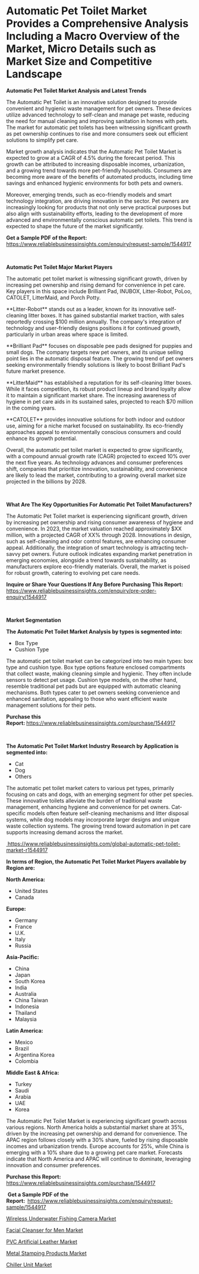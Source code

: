 <p><h1>Automatic Pet Toilet Market Provides a Comprehensive Analysis Including a Macro Overview of the Market, Micro Details such as Market Size and Competitive Landscape</h1></p><p><strong>Automatic Pet Toilet Market Analysis and Latest Trends</strong></p>
<p><p>The Automatic Pet Toilet is an innovative solution designed to provide convenient and hygienic waste management for pet owners. These devices utilize advanced technology to self-clean and manage pet waste, reducing the need for manual cleaning and improving sanitation in homes with pets. The market for automatic pet toilets has been witnessing significant growth as pet ownership continues to rise and more consumers seek out efficient solutions to simplify pet care.</p><p>Market growth analysis indicates that the Automatic Pet Toilet Market is expected to grow at a CAGR of 4.5% during the forecast period. This growth can be attributed to increasing disposable incomes, urbanization, and a growing trend towards more pet-friendly households. Consumers are becoming more aware of the benefits of automated products, including time savings and enhanced hygienic environments for both pets and owners. </p><p>Moreover, emerging trends, such as eco-friendly models and smart technology integration, are driving innovation in the sector. Pet owners are increasingly looking for products that not only serve practical purposes but also align with sustainability efforts, leading to the development of more advanced and environmentally conscious automatic pet toilets. This trend is expected to shape the future of the market significantly.</p></p>
<p><strong>Get a Sample PDF of the Report:&nbsp;</strong> <a href="https://www.reliablebusinessinsights.com/enquiry/request-sample/1544917?utm_campaign=1873&utm_medium=2&utm_source=Github&utm_content=ia&utm_term=06022025&utm_id=automatic-pet-toilet">https://www.reliablebusinessinsights.com/enquiry/request-sample/1544917</a></p>
<p>&nbsp;</p>
<p><strong>Automatic Pet Toilet Major Market Players</strong></p>
<p><p>The automatic pet toilet market is witnessing significant growth, driven by increasing pet ownership and rising demand for convenience in pet care. Key players in this space include Brilliant Pad, INUBOX, Litter-Robot, PoLoo, CATOLET, LitterMaid, and Porch Potty.</p><p>**Litter-Robot** stands out as a leader, known for its innovative self-cleaning litter boxes. It has gained substantial market traction, with sales reportedly crossing $100 million annually. The company's integration of technology and user-friendly designs positions it for continued growth, particularly in urban areas where space is limited. </p><p>**Brilliant Pad** focuses on disposable pee pads designed for puppies and small dogs. The company targets new pet owners, and its unique selling point lies in the automatic disposal feature. The growing trend of pet owners seeking environmentally friendly solutions is likely to boost Brilliant Pad's future market presence.</p><p>**LitterMaid** has established a reputation for its self-cleaning litter boxes. While it faces competition, its robust product lineup and brand loyalty allow it to maintain a significant market share. The increasing awareness of hygiene in pet care aids in its sustained sales, projected to reach $70 million in the coming years.</p><p>**CATOLET** provides innovative solutions for both indoor and outdoor use, aiming for a niche market focused on sustainability. Its eco-friendly approaches appeal to environmentally conscious consumers and could enhance its growth potential.</p><p>Overall, the automatic pet toilet market is expected to grow significantly, with a compound annual growth rate (CAGR) projected to exceed 10% over the next five years. As technology advances and consumer preferences shift, companies that prioritize innovation, sustainability, and convenience are likely to lead the market, contributing to a growing overall market size projected in the billions by 2028.</p></p>
<p>&nbsp;</p>
<p><strong>What Are The Key Opportunities For Automatic Pet Toilet Manufacturers?</strong></p>
<p><p>The Automatic Pet Toilet market is experiencing significant growth, driven by increasing pet ownership and rising consumer awareness of hygiene and convenience. In 2023, the market valuation reached approximately $XX million, with a projected CAGR of XX% through 2028. Innovations in design, such as self-cleaning and odor control features, are enhancing consumer appeal. Additionally, the integration of smart technology is attracting tech-savvy pet owners. Future outlook indicates expanding market penetration in emerging economies, alongside a trend towards sustainability, as manufacturers explore eco-friendly materials. Overall, the market is poised for robust growth, catering to evolving pet care needs.</p></p>
<p><strong>Inquire or Share Your Questions If Any Before Purchasing This Report:</strong> <a href="https://www.reliablebusinessinsights.com/enquiry/pre-order-enquiry/1544917?utm_campaign=1873&utm_medium=2&utm_source=Github&utm_content=ia&utm_term=06022025&utm_id=automatic-pet-toilet">https://www.reliablebusinessinsights.com/enquiry/pre-order-enquiry/1544917</a></p>
<p>&nbsp;</p>
<p><strong>Market Segmentation</strong></p>
<p><strong>The Automatic Pet Toilet Market Analysis by types is segmented into:</strong></p>
<p><ul><li>Box Type</li><li>Cushion Type</li></ul></p>
<p><p>The automatic pet toilet market can be categorized into two main types: box type and cushion type. Box type options feature enclosed compartments that collect waste, making cleaning simple and hygienic. They often include sensors to detect pet usage. Cushion type models, on the other hand, resemble traditional pet pads but are equipped with automatic cleaning mechanisms. Both types cater to pet owners seeking convenience and enhanced sanitation, appealing to those who want efficient waste management solutions for their pets.</p></p>
<p><strong>Purchase this Report:&nbsp;</strong><a href="https://www.reliablebusinessinsights.com/purchase/1544917?utm_campaign=1873&utm_medium=2&utm_source=Github&utm_content=ia&utm_term=06022025&utm_id=automatic-pet-toilet">https://www.reliablebusinessinsights.com/purchase/1544917</a></p>
<p>&nbsp;</p>
<p><strong>The Automatic Pet Toilet Market Industry Research by Application is segmented into:</strong></p>
<p><ul><li>Cat</li><li>Dog</li><li>Others</li></ul></p>
<p><p>The automatic pet toilet market caters to various pet types, primarily focusing on cats and dogs, with an emerging segment for other pet species. These innovative toilets alleviate the burden of traditional waste management, enhancing hygiene and convenience for pet owners. Cat-specific models often feature self-cleaning mechanisms and litter disposal systems, while dog models may incorporate larger designs and unique waste collection systems. The growing trend toward automation in pet care supports increasing demand across the market.</p></p>
<p><a href="https://www.reliablebusinessinsights.com/global-automatic-pet-toilet-market-r1544917?utm_campaign=1873&utm_medium=2&utm_source=Github&utm_content=ia&utm_term=06022025&utm_id=automatic-pet-toilet">&nbsp;https://www.reliablebusinessinsights.com/global-automatic-pet-toilet-market-r1544917</a></p>
<p><strong>In terms of Region, the Automatic Pet Toilet Market Players available by Region are:</strong></p>
<p>
    <p> <strong> North America: </strong>
        <ul>
            <li>United States</li>
            <li>Canada</li>
        </ul>
        </p> 
    <p> <strong> Europe: </strong>
        <ul>
            <li>Germany</li>
            <li>France</li>
            <li>U.K.</li>
            <li>Italy</li>
            <li>Russia</li>
        </ul>
        </p> 
    <p> <strong> Asia-Pacific: </strong>
        <ul>
            <li>China</li>
            <li>Japan</li>
            <li>South Korea</li>
            <li>India</li>
            <li>Australia</li>
            <li>China Taiwan</li>
            <li>Indonesia</li>
            <li>Thailand</li>
            <li>Malaysia</li>
        </ul>
        </p> 
    <p> <strong> Latin America: </strong>
        <ul>
            <li>Mexico</li>
            <li>Brazil</li>
            <li>Argentina Korea</li>
            <li>Colombia</li>
        </ul>
        </p> 
    <p> <strong> Middle East & Africa: </strong>
        <ul>
            <li>Turkey</li>
            <li>Saudi</li>
            <li>Arabia</li>
            <li>UAE</li>
            <li>Korea</li>
        </ul>
    </p>
    </p>
<p><p>The Automatic Pet Toilet Market is experiencing significant growth across various regions. North America holds a substantial market share at 35%, driven by the increasing pet ownership and demand for convenience. The APAC region follows closely with a 30% share, fueled by rising disposable incomes and urbanization trends. Europe accounts for 25%, while China is emerging with a 10% share due to a growing pet care market. Forecasts indicate that North America and APAC will continue to dominate, leveraging innovation and consumer preferences.</p></p>
<p><strong>Purchase this Report: </strong><a href="https://www.reliablebusinessinsights.com/purchase/1544917?utm_campaign=1873&utm_medium=2&utm_source=Github&utm_content=ia&utm_term=06022025&utm_id=automatic-pet-toilet">https://www.reliablebusinessinsights.com/purchase/1544917</a></p>
<p>&nbsp;<strong>Get a Sample PDF of the Report:&nbsp;&nbsp;</strong><a href="https://www.reliablebusinessinsights.com/enquiry/request-sample/1544917?utm_campaign=1873&utm_medium=2&utm_source=Github&utm_content=ia&utm_term=06022025&utm_id=automatic-pet-toilet">https://www.reliablebusinessinsights.com/enquiry/request-sample/1544917</a></p>
<p><strong></strong></p>
<p><p><a href="https://github.com/rabiumofer/Market-Research-Report-List-1/blob/main/wireless-underwater-fishing-camera-market.md?utm_campaign=1873&utm_medium=2&utm_source=Github&utm_content=ia&utm_term=06022025&utm_id=automatic-pet-toilet">Wireless Underwater Fishing Camera Market</a></p><p><a href="https://github.com/abuugjetaj/Market-Research-Report-List-1/blob/main/facial-cleanser-for-men-market.md?utm_campaign=1873&utm_medium=2&utm_source=Github&utm_content=ia&utm_term=06022025&utm_id=automatic-pet-toilet">Facial Cleanser for Men Market</a></p><p><a href="https://www.linkedin.com/pulse/pvc-artificial-leather-market-trends-growth-outlook-2025--uyroe?utm_campaign=1873&utm_medium=2&utm_source=Github&utm_content=ia&utm_term=06022025&utm_id=automatic-pet-toilet">PVC Artificial Leather Market</a></p><p><a href="https://www.linkedin.com/pulse/analyzing-metal-stamping-products-markets-size-share-revenue-decvc?utm_campaign=1873&utm_medium=2&utm_source=Github&utm_content=ia&utm_term=06022025&utm_id=automatic-pet-toilet">Metal Stamping Products Market</a></p><p><a href="https://www.linkedin.com/pulse/chiller-unit-market-innovations-trends-comprehensive-study-upy9e?utm_campaign=1873&utm_medium=2&utm_source=Github&utm_content=ia&utm_term=06022025&utm_id=automatic-pet-toilet">Chiller Unit Market</a></p></p>